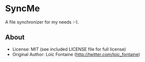 SyncMe
======
A file synchronizer for my needs :-).  

About
-----
* License:           MIT (see included LICENSE file for full license)
* Original Author:   Loïc Fontaine (http://twitter.com/loic_fontaine)